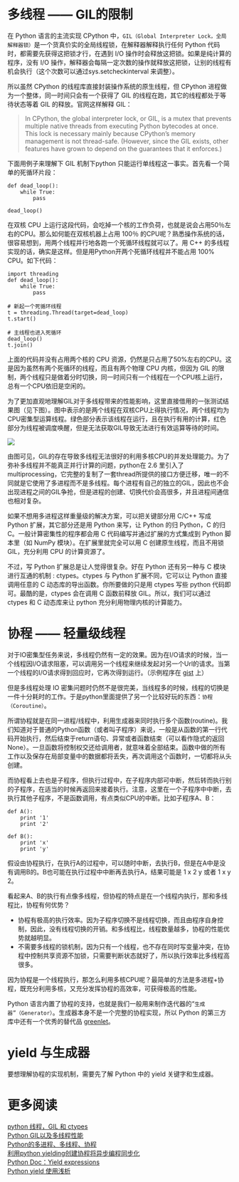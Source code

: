 # 多线程 —— GIL的限制

在 Python 语言的主流实现 CPython 中，`GIL（Global Interpreter Lock，全局解释器锁）`是一个货真价实的全局线程锁，在解释器解释执行任何 Python 代码时，都需要先获得这把锁才行，在遇到 I/O 操作时会释放这把锁。如果是纯计算的程序，没有 I/O 操作，解释器会每隔一定次数的操作就释放这把锁，让别的线程有机会执行（这个次数可以通过sys.setcheckinterval 来调整）。

所以虽然 CPython 的线程库直接封装操作系统的原生线程，但 CPython 进程做为一个整体，同一时间只会有一个获得了 GIL 的线程在跑，其它的线程都处于等待状态等着 GIL 的释放。官网这样解释 GIL：

> In CPython, the global interpreter lock, or GIL, is a mutex that prevents multiple native threads from executing Python bytecodes at once. This lock is necessary mainly because CPython’s memory management is not thread-safe. (However, since the GIL exists, other features have grown to depend on the guarantees that it enforces.)

下面用例子来理解下 GIL 机制下python 只能运行单线程这一事实。首先看一个简单的死循环片段：

    def dead_loop():
        while True:
            pass
    
    dead_loop()

在双核 CPU 上运行这段代码，会吃掉一个核的工作负荷，也就是说会占用50％左右的CPU。那么如何能在双核机器上占用 100％ 的CPU呢？熟悉操作系统的话，很容易想到，用两个线程并行地各跑一个死循环线程就可以了。用 C++ 的多线程实现的话，确实是这样。但是用Python开两个死循环线程并不能占用 100% CPU。如下代码：

    import threading
    def dead_loop():
        while True:
            pass
    
    # 新起一个死循环线程
    t = threading.Thread(target=dead_loop)
    t.start()
    
    # 主线程也进入死循环
    dead_loop()
    t.join()

上面的代码并没有占用两个核的 CPU 资源，仍然是只占用了50%左右的CPU。这是因为虽然有两个死循环的线程，而且有两个物理 CPU 内核，但因为 GIL 的限制，两个线程只是做着分时切换，同一时间只有一个线程在一个CPU核上运行，总有一个CPU依旧是空闲的。

为了更加直观地理解GIL对于多线程带来的性能影响，这里直接借用的一张测试结果图（见下图）。图中表示的是两个线程在双核CPU上得执行情况，两个线程均为CPU密集型运算线程。绿色部分表示该线程在运行，且在执行有用的计算，红色部分为线程被调度唤醒，但是无法获取GIL导致无法进行有效运算等待的时间。 

![][1]

由图可见，GIL的存在导致多线程无法很好的利用多核CPU的并发处理能力。为了弥补多线程并不能真正并行计算的问题，python在 2.6 里引入了multiprocessing，它完整的复制了一套thread所提供的接口方便迁移，唯一的不同就是它使用了多进程而不是多线程。每个进程有自己的独立的GIL，因此也不会出现进程之间的GIL争抢，但是进程的创建、切换代价会高很多，并且进程间通信也相对复杂。

如果不想用多进程这样重量级的解决方案，可以把关键部分用 C/C++ 写成 Python 扩展，其它部分还是用 Python 来写，让 Python 的归 Python，C 的归 C。一般计算密集性的程序都会用 C 代码编写并通过扩展的方式集成到 Python 脚本里（如 NumPy 模块）。在扩展里就完全可以用 C 创建原生线程，而且不用锁 GIL，充分利用 CPU 的计算资源了。

不过，写 Python 扩展总是让人觉得很复杂。好在 Python 还有另一种与 C 模块进行互通的机制 : ctypes。ctypes 与 Python 扩展不同，它可以让 Python 直接调用任意的 C 动态库的导出函数。你所要做的只是用 ctypes 写些 python 代码即可。最酷的是，ctypes 会在调用 C 函数前释放 GIL。所以，我们可以通过 ctypes 和 C 动态库来让 python 充分利用物理内核的计算能力。

# 协程 —— 轻量级线程

对于IO密集型任务来说，多线程仍然有一定的效果。因为在I/O请求的时候，当一个线程因I/O请求阻塞，可以调用另一个线程来继续发起对另一个Url的请求。当第一个线程的I/O请求得到回应时，它再次得到运行。（示例程序在 [gist](https://gist.github.com/xuelangZF/fd6d7ace685853945c589285ab2d7b1f) 上）

但是多线程处理 IO 密集问题时仍然不是很完美，当线程多的时候，线程的切换是一件十分耗时的工作。于是python里面提供了另一个比较好玩的东西：`协程（Coroutine）`。

所谓协程就是在同一进程/线程中，利用生成器来同时执行多个函数(routine)。我们知道对于普通的Python函数（或者叫子程序）来说，一般是从函数的第一行代码开始执行，然后结束于return语句、异常或者函数结束（可以看作隐式的返回None）。一旦函数将控制权交还给调用者，就意味着全部结束。函数中做的所有工作以及保存在局部变量中的数据都将丢失，再次调用这个函数时，一切都将从头创建。

而协程看上去也是子程序，但执行过程中，在子程序内部可中断，然后转而执行别的子程序，在适当的时候再返回来接着执行。注意，这里在一个子程序中中断，去执行其他子程序，不是函数调用，有点类似CPU的中断。比如子程序A、B：

    def A():
        print '1'
        print '2'
    
    def B():
        print 'x'
        print 'y'

假设由协程执行，在执行A的过程中，可以随时中断，去执行B，但是在A中是没有调用B的。B也可能在执行过程中中断再去执行A，结果可能是 1 x 2 y 或者 1 x y 2。

看起来A、B的执行有点像多线程，但协程的特点是在一个线程内执行，那和多线程比，协程有何优势？

* 协程有极高的执行效率。因为子程序切换不是线程切换，而且由程序自身控制，因此，没有线程切换的开销。和多线程比，线程数量越多，协程的性能优势就越明显。
* 不需要多线程的锁机制，因为只有一个线程，也不存在同时写变量冲突，在协程中控制共享资源不加锁，只需要判断状态就好了，所以执行效率比多线程高很多。

因为协程是一个线程执行，那怎么利用多核CPU呢？最简单的方法是多进程+协程，既充分利用多核，又充分发挥协程的高效率，可获得极高的性能。

Python 语言内置了协程的支持，也就是我们一般用来制作迭代器的“`生成器”（Generator）`。生成器本身不是一个完整的协程实现，所以 Python 的第三方库中还有一个优秀的替代品 [greenlet](https://github.com/python-greenlet/greenlet)。



# yield 与生成器

要想理解协程的实现机制，需要先了解 Python 中的 yield 关键字和生成器。


# 更多阅读

[python 线程，GIL 和 ctypes](http://zhuoqiang.me/python-thread-gil-and-ctypes.html)  
[Python GIL以及多线程性能](http://cenalulu.github.io/python/gil-in-python/)  
[Python的多进程、多线程、协程](https://www.zybuluo.com/chyoo1991/note/179220)  
[利用python yielding创建协程将异步编程同步化](http://www.jackyshen.com/2015/05/21/async-operations-in-form-of-sync-programming-with-python-yielding/)  
[Python Doc：Yield expressions](https://docs.python.org/2/reference/expressions.html#yield-expressions)  
[Python yield 使用浅析](http://www.ibm.com/developerworks/cn/opensource/os-cn-python-yield/)  



[1]: http://7xrlu9.com1.z0.glb.clouddn.com/Python_Coroutine_1.png

